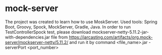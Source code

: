 # mock-server
The project was created to learn how to use MoskServer. Used tools: Spring Boot, Groovy, Spock, MockServer, Gradle, Java.
In order to run TestControllerSpock test, please download mockserver-netty-5.11.2-jar-with-dependencies.jar file from https://jarcasting.com/artifacts/org.mock-server/mockserver-netty/5.11.2/
and run it by command <file_name>.jar -serverPort <port_number>
